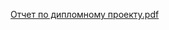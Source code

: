 [Отчет по дипломному проекту.pdf](https://docs.google.com/document/d/1HdmgACIZcLCcGicHmQNx6VhnbomFbguCYLJ124QWqs8/edit?usp=sharing)
